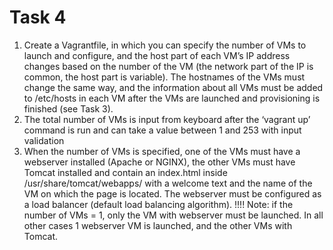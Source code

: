 # Task 4
1. Create a Vagrantfile, in which you can specify the number of VMs to launch and configure, and the host part of each VM’s IP address changes based on the number of the VM (the network part of the IP is common, the host part is variable). The hostnames of the VMs must change the same way, and the information about all VMs must be added to /etc/hosts in each VM after the VMs are launched and provisioning is finished (see Task 3). 
2. The total number of VMs is input from keyboard after the ‘vagrant up’ command is run and can take a value between 1 and 253 with input validation 
3. When the number of VMs is specified, one of the VMs must have a webserver installed (Apache or NGINX), the other VMs must have Tomcat installed and contain an index.html inside /usr/share/tomcat/webapps/ with a welcome text and the name of the VM on which the page is located. The webserver must be configured as a load balancer (default load balancing algorithm). 
!!!! Note: if the number of VMs = 1, only the VM with webserver must be launched. In all other cases 1 webserver VM is launched, and the other VMs with Tomcat. 

